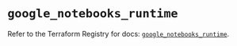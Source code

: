 # `google_notebooks_runtime`

Refer to the Terraform Registry for docs: [`google_notebooks_runtime`](https://registry.terraform.io/providers/hashicorp/google/6.36.0/docs/resources/notebooks_runtime).
